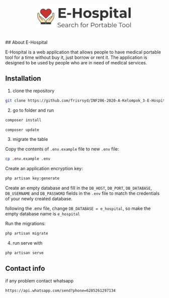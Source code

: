 <br>
<p align="center"><img src="public/img/logo.png" alt="E-Hospital Logo" width="300"></p>
<br>
## About E-Hospital
<p>E-Hospital is a web application that allows people to have medical portable tool for a time without buy it, just borrow or rent it. The application is designed to be used by people who are in need of medical services.</p>

## Installation

1. clone the repository

```bash
git clone https://github.com/frisrsyd/INF206-2020-A-Kelompok_3-E-Hospital
```

2. go to folder and run

```bash
composer install
```

```bash
composer update
```

3. migrate the table

Copy the contents of `.env.example` file to new `.env` file:

```sh
cp .env.example .env
```

Create an application encryption key:

```sh
php artisan key:generate
```

Create an empty database and fill in the `DB_HOST`, `DB_PORT`, `DB_DATABASE`, `DB_USERNAME` and `DB_PASSWORD` fields in the `.env` file to match the credentials of your newly created database.

following the .env file, change `DB_DATABASE = e_hospital`, so make the empty database name is `e_hospital`

Run the migrations:

```sh
php artisan migrate
```

4. run serve with

```bash
php artisan serve
```

## Contact info

if any problem contact whatsapp

```bash
https://api.whatsapp.com/send?phone=6285261297134
```

